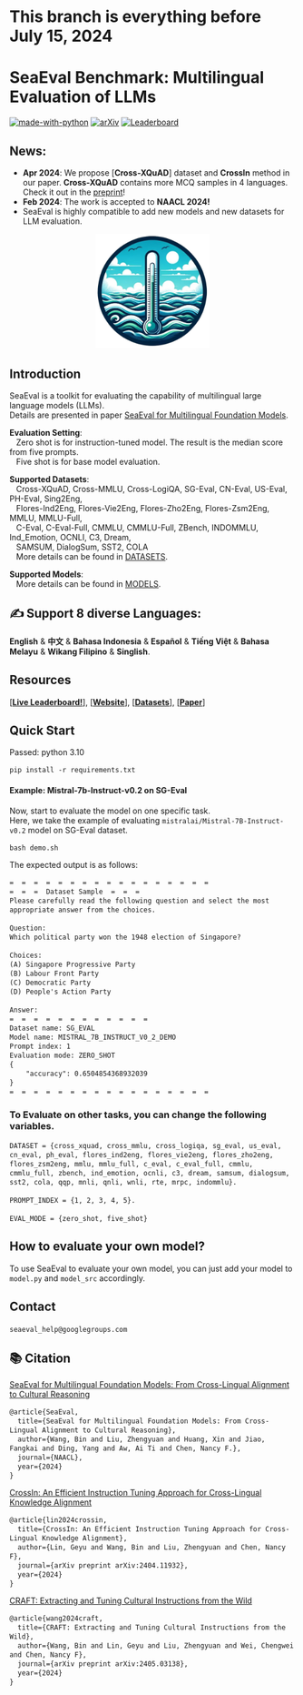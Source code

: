 # This branch is everything before July 15, 2024

# SeaEval Benchmark: Multilingual Evaluation of LLMs 

[![made-with-python](https://img.shields.io/badge/Made%20with-Python-red.svg)](#python)
[![arXiv](https://img.shields.io/badge/arXiv-2309.04766-b31b1b.svg)](https://arxiv.org/abs/2309.04766)
[![Leaderboard](https://img.shields.io/badge/Leaderboard-Models-1bb3b3.svg)]([https://arxiv.org/abs/2309.04766](https://huggingface.co/spaces/SeaEval/SeaEval_Leaderboard))

## News: 

- **Apr 2024**: We propose [**Cross-XQuAD**] dataset and **CrossIn** method in our paper. **Cross-XQuAD** contains more MCQ samples in 4 languages. Check it out in the [preprint](https://arxiv.org/abs/2404.11932)!
- **Feb 2024**: The work is accepted to **NAACL 2024!**
- SeaEval is highly compatible to add new models and new datasets for LLM evaluation.

<p align="center">
  <img src="img/seaeval.png" width="200" title="hover text">
</p>

## Introduction

SeaEval is a toolkit for evaluating the capability of multilingual large language models (LLMs). \
Details are presented in paper [SeaEval for Multilingual Foundation Models](https://arxiv.org/abs/2309.04766).

**Evaluation Setting**: \
&nbsp;&nbsp; Zero shot is for instruction-tuned model. The result is the median score from five prompts. \
&nbsp;&nbsp; Five shot is for base model evaluation. 

**Supported Datasets**: \
&nbsp;&nbsp; Cross-XQuAD, Cross-MMLU, Cross-LogiQA, SG-Eval, CN-Eval, US-Eval, PH-Eval, Sing2Eng, \
&nbsp;&nbsp; Flores-Ind2Eng, Flores-Vie2Eng, Flores-Zho2Eng, Flores-Zsm2Eng, MMLU, MMLU-Full, \
&nbsp;&nbsp; C-Eval, C-Eval-Full, CMMLU, CMMLU-Full, ZBench, INDOMMLU, Ind_Emotion, OCNLI, C3, Dream, \
&nbsp;&nbsp; SAMSUM, DialogSum, SST2, COLA \
&nbsp;&nbsp; More details can be found in [DATASETS](img/DATASETS.md).


**Supported Models**: \
&nbsp;&nbsp; More details can be found in [MODELS](img/MODELS.md).


## ✍️ Support 8 diverse Languages:

**English** & **中文** & **Bahasa Indonesia** & **Español** & **Tiếng Việt** & **Bahasa Melayu** & **Wikang Filipino** & **Singlish**.

## Resources
  
[\[**Live Leaderboard!**\]](https://huggingface.co/spaces/SeaEval/SeaEval_Leaderboard),
[\[**Website**\]](https://seaeval.github.io/),
[\[**Datasets**\]](https://huggingface.co/datasets/SeaEval/SeaEval_datasets),
[\[**Paper**\]](https://arxiv.org/abs/2309.04766)

## Quick Start

Passed: python 3.10
```
pip install -r requirements.txt
```

#### Example: Mistral-7b-Instruct-v0.2 on SG-Eval

Now, start to evaluate the model on one specific task. \
Here, we take the example of evaluating `mistralai/Mistral-7B-Instruct-v0.2` model on SG-Eval dataset.

```
bash demo.sh
```

The expected output is as follows:
```
=  =  =  =  =  =  =  =  =  =  =  =  =  =  =  =  =
=  =  =  Dataset Sample  =  =  =
Please carefully read the following question and select the most appropriate answer from the choices.

Question:
Which political party won the 1948 election of Singapore?

Choices:
(A) Singapore Progressive Party
(B) Labour Front Party
(C) Democratic Party
(D) People's Action Party

Answer:
=  =  =  =  =  =  =  =  =  =  =  =
Dataset name: SG_EVAL
Model name: MISTRAL_7B_INSTRUCT_V0_2_DEMO
Prompt index: 1
Evaluation mode: ZERO_SHOT
{
    "accuracy": 0.6504854368932039
}
=  =  =  =  =  =  =  =  =  =  =  =  =  =  =  =  =
```

### To Evaluate on other tasks, you can change the following variables.

```
DATASET = {cross_xquad, cross_mmlu, cross_logiqa, sg_eval, us_eval, cn_eval, ph_eval, flores_ind2eng, flores_vie2eng, flores_zho2eng, flores_zsm2eng, mmlu, mmlu_full, c_eval, c_eval_full, cmmlu, cmmlu_full, zbench, ind_emotion, ocnli, c3, dream, samsum, dialogsum, sst2, cola, qqp, mnli, qnli, wnli, rte, mrpc, indommlu}.

PROMPT_INDEX = {1, 2, 3, 4, 5}.

EVAL_MODE = {zero_shot, five_shot}
```

## How to evaluate your own model?

To use SeaEval to evaluate your own model, you can just add your model to `model.py` and `model_src` accordingly.


## Contact

```seaeval_help@googlegroups.com```

## 📚 Citation

[SeaEval for Multilingual Foundation Models: From Cross-Lingual Alignment to Cultural Reasoning](https://arxiv.org/abs/2309.04766)
```
@article{SeaEval,
  title={SeaEval for Multilingual Foundation Models: From Cross-Lingual Alignment to Cultural Reasoning},
  author={Wang, Bin and Liu, Zhengyuan and Huang, Xin and Jiao, Fangkai and Ding, Yang and Aw, Ai Ti and Chen, Nancy F.},
  journal={NAACL},
  year={2024}
}
```

[CrossIn: An Efficient Instruction Tuning Approach for Cross-Lingual Knowledge Alignment](https://arxiv.org/abs/2404.11932)
```
@article{lin2024crossin,
  title={CrossIn: An Efficient Instruction Tuning Approach for Cross-Lingual Knowledge Alignment},
  author={Lin, Geyu and Wang, Bin and Liu, Zhengyuan and Chen, Nancy F},
  journal={arXiv preprint arXiv:2404.11932},
  year={2024}
}
```

[CRAFT: Extracting and Tuning Cultural Instructions from the Wild](https://arxiv.org/abs/2405.03138)
```
@article{wang2024craft,
  title={CRAFT: Extracting and Tuning Cultural Instructions from the Wild},
  author={Wang, Bin and Lin, Geyu and Liu, Zhengyuan and Wei, Chengwei and Chen, Nancy F},
  journal={arXiv preprint arXiv:2405.03138},
  year={2024}
}
```

